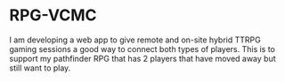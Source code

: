 # RPG-VCMC
I am developing a web app to give remote and on-site hybrid TTRPG gaming sessions a good way to connect both types of players. This is to support my pathfinder RPG that has 2 players that have moved away but still want to play.
